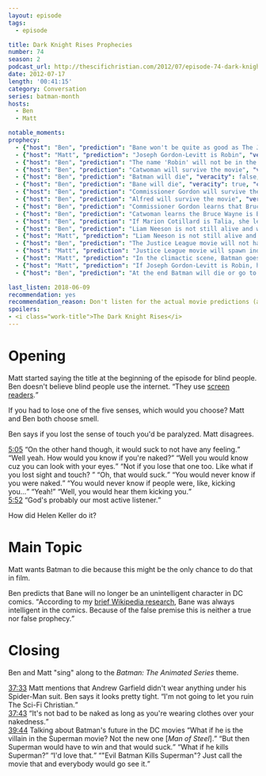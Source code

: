 ```yaml
---
layout: episode
tags:
  - episode

title: Dark Knight Rises Prophecies
number: 74
season: 2
podcast_url: http://thescifichristian.com/2012/07/episode-74-dark-knight-rises-prophecies/
date: 2012-07-17
length: '00:41:15'
category: Conversation
series: batman-month
hosts:
  - Ben
  - Matt

notable_moments:
prophecy: 
  - {"host": "Ben", "prediction": "Bane won't be quite as good as The Joker but there will be substantial internet debate about it.", "veracity": false, "comments": "I think The Joker is the clear favorite."}
  - {"host": "Matt", "prediction": "Joseph Gordon-Levitt is Robin", "veracity": true, "comments": ""}
  - {"host": "Ben", "prediction": "The name 'Robin' will not be in the movie, it will only be hinted that Joseph Gordon-Levitt was a Robin-type character.", "veracity": false, "comments": ""}
  - {"host": "Ben", "prediction": "Catwoman will survive the movie", "veracity": true, "comments": ""}
  - {"host": "Ben", "prediction": "Batman will die", "veracity": false, "comments": ""}
  - {"host": "Ben", "prediction": "Bane will die", "veracity": true, "comments": ""}
  - {"host": "Ben", "prediction": "Commissioner Gordon will survive the movie", "veracity": true, "comments": ""}
  - {"host": "Ben", "prediction": "Alfred will survive the movie", "veracity": true, "comments": ""}
  - {"host": "Ben", "prediction": "Commissioner Gordon learns that Bruce Wayne is Batman", "veracity": true, "comments": ""}
  - {"host": "Ben", "prediction": "Catwoman learns the Bruce Wayne is Batman", "veracity": true, "comments": ""}
  - {"host": "Ben", "prediction": "If Marion Cotillard is Talia, she learns that Bruce Wayne is Batman", "veracity": true, "comments": ""}
  - {"host": "Ben", "prediction": "Liam Neeson is not still alive and will only appear in flashbacks.", "veracity": true, "comments": "I'll count as true, even though he also appeared as a hallucination."}
  - {"host": "Matt", "prediction": "Liam Neeson is not still alive and will only appear in flashbacks.", "veracity": true, "comments": "I'll count as true, even though he also appeared as a hallucination."}
  - {"host": "Ben", "prediction": "The Justice League movie will not happen", "veracity": false, "comments": "Did take 5 more years for it to be made and released in 2017"}
  - {"host": "Matt", "prediction": "Justice League movie will spawn individual character movies", "veracity": undefined, "comments": "I believe DC is still planning Aquaman, Flash, and Cyborg spinoff movies, so this could happen."}
  - {"host": "Matt", "prediction": "In the climactic scene, Batman goes against Bane to save someone and they both die.", "veracity": false, "comments": ""}
  - {"host": "Matt", "prediction": "If Joseph Gordon-Levitt is Robin, he will not be Dick Grayson or any of the existing Robins.", "veracity": true, "comments": ""}
  - {"host": "Ben", "prediction": "At the end Batman will die or go to prison.", "veracity": false, "comments": ""}

last_listen: 2018-06-09
recommendation: yes
recommendation_reason: Don't listen for the actual movie predictions (although those are fun), listen for the zaniness. 
spoilers: 
- <i class="work-title">The Dark Knight Rises</i>
---
```

# Opening
Matt started saying the title at the beginning of the episode for blind people. Ben doesn't believe blind people use the internet. <q class="archivist inline">They use <a href="https://en.m.wikipedia.org/wiki/Screen_reader">screen readers</a>.</q>

If you had to lose one of the five senses, which would you choose? Matt and Ben both choose smell. 

Ben says if you lost the sense of touch you'd be paralyzed. Matt disagrees. 

<div class="quote">
  <a class="timestamp tag is-medium is-rounded is-primary" href="http://thescifichristian.com/2012/07/episode-74-dark-knight-rises-prophecies/#t=5:05">5:05</a>
  <span class="quote-context is-size-6"></span>
  <q class="matt">On the other hand though, it would suck to not have any feeling.</q>
  <q class="ben">Well yeah. How would you know if you're naked?</q>
  <q class="matt">Well you would know cuz you can look with your eyes.</q>
  <q class="ben">Not if you lose that one too. Like what if you lost sight and touch? </q>
  <q class="matt">Oh, that would suck.</q>
  <q class="ben">You would never know if you were naked.</q>
  <q class="matt">You would never know if people were, like, kicking you...</q>
  <q class="ben">Yeah!</q>
  <q class="ben">Well, you would hear them kicking you.</q>
</div>

<div class="quote">
  <a class="timestamp tag is-medium is-rounded is-primary" href="http://thescifichristian.com/2012/07/episode-74-dark-knight-rises-prophecies/#t=5:52">5:52</a>
  <q class="matt">God's probably our most active listener.</q>
</div>

How did Helen Keller do it? 



# Main Topic
Matt wants Batman to die because this might be the only chance to do that in film.

Ben predicts that Bane will no longer be an unintelligent character in DC comics. <q class="archivist">According to my <a href="https://en.m.wikipedia.org/wiki/Bane_(DC_Comics)">brief Wikipedia research</a>, Bane was always intelligent in the comics. Because of the false premise this is neither a true nor false prophecy.</q>



# Closing
Ben and Matt "sing" along to the <i class="work-title">Batman: The Animated Series</i> theme. 

<div class="quote">
  <a class="timestamp tag is-medium is-rounded is-primary" href="http://thescifichristian.com/2012/07/episode-74-dark-knight-rises-prophecies/#t=37:33">37:33</a>
  <span class="quote-context is-size-6">Matt mentions that Andrew Garfield didn't wear anything under his Spider-Man suit. Ben says it looks pretty tight.</span>
  <q class="matt">I'm not going to let you ruin The Sci-Fi Christian.</q>
</div>

<div class="quote">
  <a class="timestamp tag is-medium is-rounded is-primary" href="http://thescifichristian.com/2012/07/episode-74-dark-knight-rises-prophecies/#t=37:43">37:43</a>
  <q class="matt">It's not bad to be naked as long as you're wearing clothes over your nakedness.</q>
</div>

<div class="quote">
  <a class="timestamp tag is-medium is-rounded is-primary" href="http://thescifichristian.com/2012/07/episode-74-dark-knight-rises-prophecies/#t=39:44">39:44</a>
  <span class="quote-context is-size-6">Talking about Batman's future in the DC movies</span>
  <q class="matt">What if he is the villain in the Superman movie? Not the new one [<i class="work-title">Man of Steel</i>].</q>
  <q class="ben">But then Superman would have to win and that would suck.</q>
  <q class="matt">What if he kills Superman?</q>
  <q class="ben">I'd love that.</q>
  <q class="matt">"Evil Batman Kills Superman"? Just call the movie that and everybody would go see it.</q>
</div>